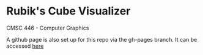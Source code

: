 Rubik's Cube Visualizer
=======================

CMSC 446 - Computer Graphics

A github page is also set up for this repo via the gh-pages branch. It can be accessed [here](http://evandam.github.io/RubiksCube-Graphics/)
